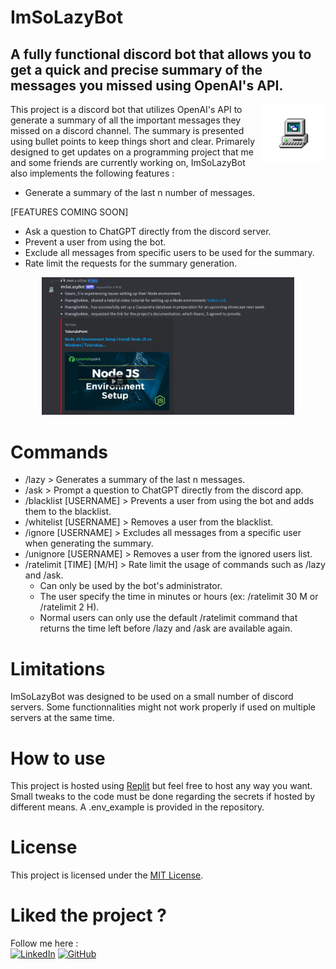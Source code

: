 # ImSoLazyBot

## A fully functional discord bot that allows you to get a quick and precise summary of the messages you missed using OpenAI's API.

<img src="./img/DiscordBot.png" alt="Bot's logo" align="right" width="20%" height="20%">

This project is a discord bot that utilizes OpenAI's API to generate a summary of all the important messages they
missed on a discord channel. The summary is presented using bullet points to keep things short and clear.
Primarely designed to get updates on a programming project that me and some friends are currently working on,
ImSoLazyBot also implements the following features : 

* Generate a summary of the last n number of messages.

[FEATURES COMING SOON]
* Ask a question to ChatGPT directly from the discord server.
* Prevent a user from using the bot.
* Exclude all messages from  specific users to be used for the summary.
* Rate limit the requests for the summary generation.

<p align="center">
 <img src="./img/Summary example.png"
   alt="Summary example" width="80%" heigth="80%">
</p>

# Commands
* /lazy > Generates a summary of the last n messages.
* /ask > Prompt a question to ChatGPT directly from the discord app.
* /blacklist [USERNAME] > Prevents a user from using the bot and adds them to the blacklist.
* /whitelist [USERNAME] > Removes a user from the blacklist.
* /ignore [USERNAME] > Excludes all messages from a specific user when generating the summary.
* /unignore [USERNAME] > Removes a user from the ignored users list.
* /ratelimit [TIME] [M/H] > Rate limit the usage of commands such as /lazy and /ask.
  * Can only be used by the bot's administrator.
  * The user specify the time in minutes or hours (ex: /ratelimit 30 M or /ratelimit 2 H).
  * Normal users can only use the default /ratelimit command that returns the time left before /lazy and /ask are available again.
  
# Limitations
ImSoLazyBot was designed to be used on a small number of discord servers. Some functionnalities might not work properly
if used on multiple servers at the same time.

# How to use
This project is hosted using [Replit](https://replit.com/) but feel free to host any way you want. Small tweaks to the code must be done
regarding the secrets if hosted by different means. A .env_example is provided in the repository.

# License
This project is licensed under the [MIT License](./LICENSE).

# Liked the project ? 
Follow me here : <br />
[![LinkedIn](https://custom-icon-badges.demolab.com/badge/LinkedIn-0A66C2?logo=linkedin-white&logoColor=fff)](https://www.linkedin.com/in/eric-marin-mejia-653317289/) 
[![GitHub](https://img.shields.io/badge/GitHub-%23121011.svg?logo=github&logoColor=white)](https://github.com/EricMarinMejia)

<!-- Feeling generous ? You can buy me a coffee here : -->



